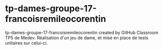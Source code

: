 # tp-dames-groupe-17-francoisremileocorentin
tp-dames-groupe-17-francoisremileocorentin created by GitHub Classroom
TP5 de Medev. Réalisation d'un jeu de dame, et mise en place de tests unitaires sur celui-ci.
